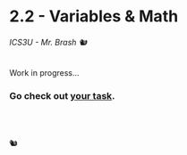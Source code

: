 # 2.2 - Variables & Math
###### ICS3U - Mr. Brash 🐿️


Work in progress...


### Go check out [your task](./YOUR_TASK.md).

<br><br>

🐿️
